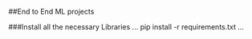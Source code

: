 ##End to End ML projects

###Install all the necessary Libraries
...
pip install -r requirements.txt
...

